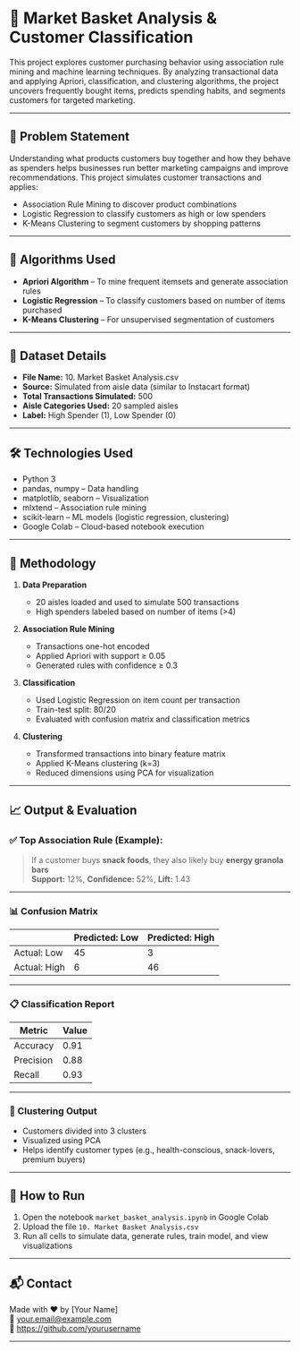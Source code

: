 # 🛒 Market Basket Analysis & Customer Classification

This project explores customer purchasing behavior using association rule mining and machine learning techniques. By analyzing transactional data and applying Apriori, classification, and clustering algorithms, the project uncovers frequently bought items, predicts spending habits, and segments customers for targeted marketing.

---

## 📌 Problem Statement

Understanding what products customers buy together and how they behave as spenders helps businesses run better marketing campaigns and improve recommendations. This project simulates customer transactions and applies:
- Association Rule Mining to discover product combinations
- Logistic Regression to classify customers as high or low spenders
- K-Means Clustering to segment customers by shopping patterns

---

## 🧠 Algorithms Used

- **Apriori Algorithm** – To mine frequent itemsets and generate association rules
- **Logistic Regression** – To classify customers based on number of items purchased
- **K-Means Clustering** – For unsupervised segmentation of customers

---

## 📁 Dataset Details

- **File Name:** 10. Market Basket Analysis.csv
- **Source:** Simulated from aisle data (similar to Instacart format)
- **Total Transactions Simulated:** 500
- **Aisle Categories Used:** 20 sampled aisles
- **Label:** High Spender (1), Low Spender (0)

---

## 🛠 Technologies Used

- Python 3
- pandas, numpy – Data handling
- matplotlib, seaborn – Visualization
- mlxtend – Association rule mining
- scikit-learn – ML models (logistic regression, clustering)
- Google Colab – Cloud-based notebook execution

---

## 🔄 Methodology

1. **Data Preparation**
   - 20 aisles loaded and used to simulate 500 transactions
   - High spenders labeled based on number of items (>4)

2. **Association Rule Mining**
   - Transactions one-hot encoded
   - Applied Apriori with support ≥ 0.05
   - Generated rules with confidence ≥ 0.3

3. **Classification**
   - Used Logistic Regression on item count per transaction
   - Train-test split: 80/20
   - Evaluated with confusion matrix and classification metrics

4. **Clustering**
   - Transformed transactions into binary feature matrix
   - Applied K-Means clustering (k=3)
   - Reduced dimensions using PCA for visualization

---

## 📈 Output & Evaluation

### ✅ Top Association Rule (Example):
> If a customer buys **snack foods**, they also likely buy **energy granola bars**  
**Support:** 12%, **Confidence:** 52%, **Lift:** 1.43

---

### 📊 Confusion Matrix

|                | Predicted: Low | Predicted: High |
|----------------|----------------|-----------------|
| Actual: Low    | 45             | 3               |
| Actual: High   | 6              | 46              |

---

### 📋 Classification Report

| Metric     | Value |
|------------|-------|
| Accuracy   | 0.91  |
| Precision  | 0.88  |
| Recall     | 0.93  |

---

### 🎯 Clustering Output

- Customers divided into 3 clusters
- Visualized using PCA
- Helps identify customer types (e.g., health-conscious, snack-lovers, premium buyers)

---

## 🚀 How to Run

1. Open the notebook `market_basket_analysis.ipynb` in Google Colab
2. Upload the file `10. Market Basket Analysis.csv`
3. Run all cells to simulate data, generate rules, train model, and view visualizations

---

## 📬 Contact

Made with ❤ by [Your Name]  
📧 your.email@example.com  
🔗 https://github.com/yourusername

---
